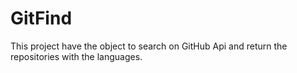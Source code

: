 # GitFind

This project have the object to search on GitHub Api and return the repositories with the languages.
